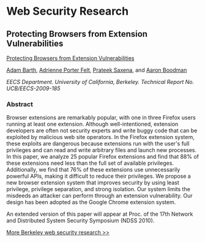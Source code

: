 # Web Security Research
## Protecting Browsers from Extension Vulnerabilities

[Protecting Browsers from Extension Vulnerabilities](http://www.eecs.berkeley.edu/Pubs/TechRpts/2009/EECS-2009-185.pdf)

[Adam Barth](http://www.adambarth.com/), [Adrienne Porter Felt](http://www.eecs.berkeley.edu/~afelt/), [Prateek Saxena](http://www.cs.berkeley.edu/~prateeks/), and [Aaron Boodman](http://www.aaronboodman.com/)

*EECS Department. University of California, Berkeley. Technical Report No. UCB/EECS-2009-185*
### Abstract

Browser extensions are remarkably popular, with one in three Firefox users running at least one extension. Although well-intentioned, extension developers are often not security experts and write buggy code that can be exploited by malicious web site operators. In the Firefox extension system, these exploits are dangerous because extensions run with the user's full privileges and can read and write arbitrary files and launch new processes. In this paper, we analyze 25 popular Firefox extensions and find that 88% of these extensions need less than the full set of available privileges. Additionally, we find that 76% of these extensions use unnecessarily powerful APIs, making it difficult to reduce their privileges. We propose a new browser extension system that improves security by using least privilege, privilege separation, and strong isolation. Our system limits the misdeeds an attacker can perform through an extension vulnerability. Our design has been adopted as the Google Chrome extension system.

An extended version of this paper will appear at Proc. of the 17th Network and Distributed System Security Symposium (NDSS 2010).

[More Berkeley web security research >>](http://webblaze.cs.berkeley.edu/)